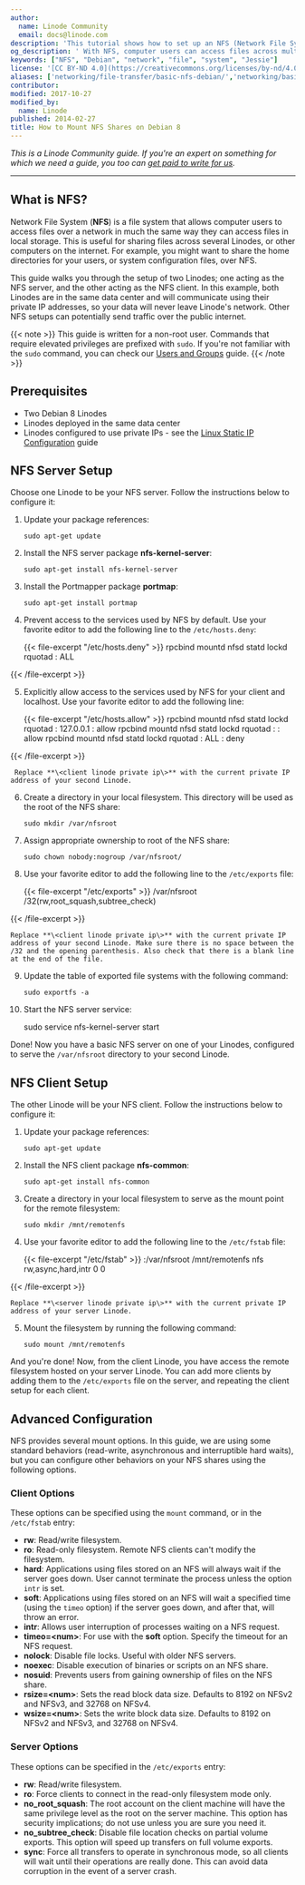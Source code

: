```yaml
---
author:
  name: Linode Community
  email: docs@linode.com
description: 'This tutorial shows how to set up an NFS (Network File System) server and client for remote file access on Debian Distributions.'
og_description: ' With NFS, computer users can access files across multiple servers on a network. This guide sets up two Linodes: an NFS server and an NFS client through which files can be shared.'
keywords: ["NFS", "Debian", "network", "file", "system", "Jessie"]
license: '[CC BY-ND 4.0](https://creativecommons.org/licenses/by-nd/4.0)'
aliases: ['networking/file-transfer/basic-nfs-debian/','networking/basic-nfs-configuration-on-debian-7/']
contributor:
modified: 2017-10-27
modified_by:
  name: Linode
published: 2014-02-27
title: How to Mount NFS Shares on Debian 8
---
```


*This is a Linode Community guide. If you're an expert on something for which we need a guide, you too can [get paid to write for us](/docs/contribute).*

---

## What is NFS?

Network File System (**NFS**) is a file system that allows computer users to access files over a network in much the same way they can access files in local storage. This is useful for sharing files across several Linodes, or other computers on the internet. For example, you might want to share the home directories for your users, or system configuration files, over NFS.

This guide walks you through the setup of two Linodes; one acting as the NFS server, and the other acting as the NFS client. In this example, both Linodes are in the same data center and will communicate using their private IP addresses, so your data will never leave Linode's network. Other NFS setups can potentially send traffic over the public internet.

{{< note >}}
This guide is written for a non-root user. Commands that require elevated privileges are prefixed with `sudo`. If you're not familiar with the `sudo` command, you can check our [Users and Groups](/docs/tools-reference/linux-users-and-groups) guide.
{{< /note >}}

## Prerequisites

-   Two Debian 8 Linodes
-   Linodes deployed in the same data center
-   Linodes configured to use private IPs - see the [Linux Static IP Configuration](/docs/networking/linux-static-ip-configuration) guide

## NFS Server Setup

Choose one Linode to be your NFS server. Follow the instructions below to configure it:

1.  Update your package references:

        sudo apt-get update

2.  Install the NFS server package **nfs-kernel-server**:

        sudo apt-get install nfs-kernel-server

3.  Install the Portmapper package **portmap**:

        sudo apt-get install portmap

4.  Prevent access to the services used by NFS by default. Use your favorite editor to add the following line to the `/etc/hosts.deny`:

    {{< file-excerpt "/etc/hosts.deny" >}}
rpcbind mountd nfsd statd lockd rquotad : ALL
	

{{< /file-excerpt >}}


5.  Explicitly allow access to the services used by NFS for your client and localhost. Use your favorite editor to add the following line:

    {{< file-excerpt "/etc/hosts.allow" >}}
rpcbind mountd nfsd statd lockd rquotad : 127.0.0.1 : allow
              rpcbind mountd nfsd statd lockd rquotad : <client linode private ip> : allow
       rpcbind mountd nfsd statd lockd rquotad : ALL : deny
	

{{< /file-excerpt >}}


     Replace **\<client linode private ip\>** with the current private IP address of your second Linode.

6.  Create a directory in your local filesystem. This directory will be used as the root of the NFS share:

        sudo mkdir /var/nfsroot

7.  Assign appropriate ownership to root of the NFS share:

        sudo chown nobody:nogroup /var/nfsroot/

8.  Use your favorite editor to add the following line to the `/etc/exports` file:

    {{< file-excerpt "/etc/exports" >}}
/var/nfsroot	 <client linode private ip>/32(rw,root_squash,subtree_check)
	

{{< /file-excerpt >}}


    Replace **\<client linode private ip\>** with the current private IP address of your second Linode. Make sure there is no space between the /32 and the opening parenthesis. Also check that there is a blank line at the end of the file.

9.  Update the table of exported file systems with the following command:

        sudo exportfs -a

10.  Start the NFS server service:

        sudo service nfs-kernel-server start

Done! Now you have a basic NFS server on one of your Linodes, configured to serve the `/var/nfsroot` directory to your second Linode.

## NFS Client Setup

The other Linode will be your NFS client. Follow the instructions below to configure it:

1.  Update your package references:

        sudo apt-get update

2.  Install the NFS client package **nfs-common**:

        sudo apt-get install nfs-common

3.  Create a directory in your local filesystem to serve as the mount point for the remote filesystem:

        sudo mkdir /mnt/remotenfs

4.  Use your favorite editor to add the following line to the `/etc/fstab` file:

    {{< file-excerpt "/etc/fstab" >}}
<server linode private ip>:/var/nfsroot /mnt/remotenfs nfs rw,async,hard,intr 0 0
	

{{< /file-excerpt >}}


    Replace **\<server linode private ip\>** with the current private IP address of your server Linode.

5.  Mount the filesystem by running the following command:

        sudo mount /mnt/remotenfs

And you're done! Now, from the client Linode, you have access the remote filesystem hosted on your server Linode. You can add more clients by adding them to the `/etc/exports` file on the server, and repeating the client setup for each client.

## Advanced Configuration

NFS provides several mount options. In this guide, we are using some standard behaviors (read-write, asynchronous and interruptible hard waits), but you can configure other behaviors on your NFS shares using the following options.

### Client Options

These options can be specified using the `mount` command, or in the `/etc/fstab` entry:

-   **rw**: Read/write filesystem.
-   **ro**: Read-only filesystem. Remote NFS clients can't modify the filesystem.
-   **hard**: Applications using files stored on an NFS will always wait if the server goes down. User cannot terminate the process unless the option `intr` is set.
-   **soft**: Applications using files stored on an NFS will wait a specified time (using the `timeo` option) if the server goes down, and after that, will throw an error.
-   **intr**: Allows user interruption of processes waiting on a NFS request.
-   **timeo=\<num\>**: For use with the **soft** option. Specify the timeout for an NFS request.
-   **nolock**: Disable file locks. Useful with older NFS servers.
-   **noexec**: Disable execution of binaries or scripts on an NFS share.
-   **nosuid**: Prevents users from gaining ownership of files on the NFS share.
-   **rsize=\<num\>**: Sets the read block data size. Defaults to 8192 on NFSv2 and NFSv3, and 32768 on NFSv4.
-   **wsize=\<num\>**: Sets the write block data size. Defaults to 8192 on NFSv2 and NFSv3, and 32768 on NFSv4.

### Server Options

These options can be specified in the `/etc/exports` entry:

-   **rw**: Read/write filesystem.
-   **ro**: Force clients to connect in the read-only filesystem mode only.
-   **no\_root\_squash**: The root account on the client machine will have the same privilege level as the root on the server machine. This option has security implications; do not use unless you are sure you need it.
-   **no\_subtree\_check**: Disable file location checks on partial volume exports. This option will speed up transfers on full volume exports.
-   **sync**: Force all transfers to operate in synchronous mode, so all clients will wait until their operations are really done. This can avoid data corruption in the event of a server crash.
